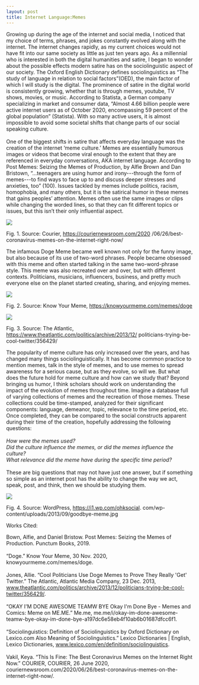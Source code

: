 ```yaml
---
layout: post
title: Internet Language:Memes
--- 
```

Growing up during the age of the internet and social media, I noticed that my choice of terms, phrases, and jokes constantly evolved along with the internet. The internet changes rapidly, as my current choices would not have fit into our same society as little as just ten years ago. As a millennial who is interested in both the digital humanities and satire, I began to wonder about the possible effects modern satire has on the sociolinguistic aspect of our society.  The Oxford English Dictionary defines sociolinguistics as “The study of language in relation to social factors”(OED), the main factor of which I will study is the digital. The prominence of satire in the digital world is consistently growing, whether that is through memes, youtube, TV shows, movies, or music.  According to Statista, a German company specializing in market and consumer data, “Almost 4.66 billion people were active internet users as of October 2020, encompassing 59 percent of the global population” (Statista). With so many active users, it is almost impossible to avoid some societal shifts that change parts of our social speaking culture. 
<br>
<br>
One of the biggest shifts in satire that affects everyday language was the creation of the internet ‘meme culture.’ Memes are essentially humorous images or videos that become viral enough to the extent that they are referenced in everyday conversations, AKA internet language. According to Post Memes: Seizing the Memes of Production, by Alfie Brown and Dan Bristown, “...teenagers are using humor and irony---through the form of memes---to find ways to face up to and discuss deeper stresses and anxieties, too” (100). Issues tackled by memes include politics, racism, homophobia, and many others, but it is the satirical humor in these memes that gains peoples’ attention. Memes often use the same images or clips while changing the worded lines, so that they can fit different topics or issues, but this isn’t their only influential aspect. 

![](https://i-cdn.embed.ly/1/display?key=fd92ebbc52fc43fb98f69e50e7893c13&url=https%3A%2F%2Fi.redd.it%2F7kmlfxwx9q251.jpg)

Fig. 1. Source: Courier, https://couriernewsroom.com/2020
/06/26/best-coronavirus-memes-on-the-internet-right-now/




The infamous Doge Meme became well known not only for the funny image, but also because of its use of two-word phrases. People became obsessed with this meme and often started talking in the same two-word-phrase style. This meme was also recreated over and over, but with different contexts. Politicians, musicians, influencers, business, and pretty much everyone else on the planet started creating, sharing, and enjoying memes. 

![](https://i.kym-cdn.com/photos/images/newsfeed/000/581/722/7bc.jpg)

Fig. 2. Source: Know Your Meme, https://knowyourmeme.com/memes/doge

![](https://cdn.theatlantic.com/thumbor/i78cWzze3dnl6zJokrUTXzTvclQ=/21x18:751x429/720x405/filters:format(png)/media/img/upload/wire/2013/12/23/Screen_Shot_2013_12_23_at_12.11.03_PM/original.png)


Fig. 3. Source: The Atlantic, https://www.theatlantic.com/politics/archive/2013/12/
politicians-trying-be-cool-twitter/356429/

The popularity of meme culture has only increased over the years, and has changed many things sociolinguistically. It has become common practice to mention memes, talk in the style of memes, and to use memes to spread awareness for a serious cause, but as they evolve, so will we. But what does the future hold for meme culture and how can we study that? Beyond bringing us humor, I think scholars should work on understanding the impact of the evolution of memes throughout time. Imagine a database full of varying collections of memes and the recreation of those memes. These collections could be time-stamped, analyzed for their significant components: language, demeanor, topic, relevance to the time period, etc. Once completed, they can be compared to the social constructs apparent during their time of the creation, hopefully addressing the following questions:
<br> 
<br>
<i>How were the memes used?
<br>
Did the culture influence the memes, or did the memes influence the culture?
<br>
What relevance did the meme have during the specific time period?</i>
<br>
<br>
These are big questions that may not have just one answer, but if something so simple as an internet post has the ability to change the way we act, speak, post, and think, then we should be studying them. 

![](https://i1.wp.com/ohksocial.com/wp-content/uploads/2013/09/goodbye-meme.jpg)

Fig. 4. Source: WordPress, https://i1.wp.com/ohksocial.
com/wp-content/uploads/2013/09/goodbye-meme.jpg



Works Cited:
<br>

Bown, Alfie, and Daniel Bristow. Post Memes: Seizing the Memes of Production. Punctum Books, 2019. 
<br>
<br>
“Doge.” Know Your Meme, 30 Nov. 2020, knowyourmeme.com/memes/doge. 
<br>
<br>
Jones, Allie. “Cool Politicians Use Doge Memes to Prove They Really 'Get' Twitter.” The Atlantic, Atlantic Media Company, 23 Dec. 2013, www.theatlantic.com/politics/archive/2013/12/politicians-trying-be-cool-twitter/356429/. 
<br>
<br>
“OKAY I'M DONE AWESOME TEAMW BYE Okay I'm Done Bye - Memes and Comics: Meme on ME.ME.” Me.me, me.me/i/okay-im-done-awesome-teamw-bye-okay-im-done-bye-a197dc6e58eb4f10ab6b01687dfcc6f1. 
<br>
<br>
“Sociolinguistics: Definition of Sociolinguistics by Oxford Dictionary on Lexico.com Also Meaning of Sociolinguistics.” Lexico Dictionaries | English, Lexico Dictionaries, www.lexico.com/en/definition/sociolinguistics. 
<br>
<br>
Vakil, Keya. “This Is Fine: The Best Coronavirus Memes on the Internet Right Now.” COURIER, COURIER, 26 June 2020, couriernewsroom.com/2020/06/26/best-coronavirus-memes-on-the-internet-right-now/. 
<br>
